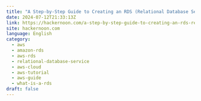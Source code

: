 ```yaml
---
title: "A Step-by-Step Guide to Creating an RDS (Relational Database Service) in AWS Cloud"
date: 2024-07-12T21:33:13Z
link: https://hackernoon.com/a-step-by-step-guide-to-creating-an-rds-relational-database-service-in-aws-cloud?source=rss&utm_medium=RSS&utm_source=news.12bit.vn
site: hackernoon.com
language: English
category:
  - aws
  - amazon-rds
  - aws-rds
  - relational-database-service
  - aws-cloud
  - aws-tutorial
  - aws-guide
  - what-is-a-rds
draft: false
---
```


